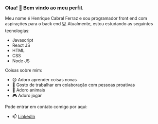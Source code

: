 ### Olaa! 👋 Bem vindo ao meu perfil.

Meu nome é Henrique Cabral Ferraz e sou programador front end com aspirações para o back end 💻 
Atualmente, estou estudando as seguintes tecnologias: 
 - Javascript
 - React JS
 - HTML
 - CSS
 - Node JS
 
Coisas sobre mim: 
  - 😄 Adoro aprender coisas novas
  - 👯 Gosto de trabalhar em colaboração com pessoas proativas
  - 🐶 Adoro animais 
  - 🎮 Adoro jogar

Pode entrar em contato comigo por aqui: 
  - 📫 [LinkedIn](https://www.linkedin.com/in/henrique-cabral-ferraz-8b2b68163/)

<!--
**HCFerraz/HCFerraz** is a ✨ _special_ ✨ repository because its `README.md` (this file) appears on your GitHub profile.

Here are some ideas to get you started:

- 🔭 I’m currently working on ...
- 🌱 I’m currently learning ...
- 👯 I’m looking to collaborate on ...
- 🤔 I’m looking for help with ...
- 💬 Ask me about ...
- 📫 How to reach me: ...
- 😄 Pronouns: ...
- ⚡ Fun fact: ...
-->
